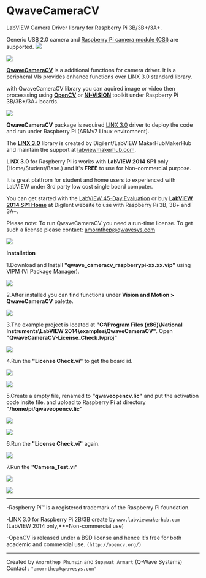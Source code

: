 # QwaveCameraCV

LabVIEW Camera Driver library for Raspberry Pi 3B/3B+/3A+.

Generic USB 2.0 camera and [Raspberry Pi camera module (CSI)](https://www.raspberrypi.org/products/camera-module-v2/) are supported.
![](http://ftp.qwavesys.com/tmp_pics/QwaveCameraCV-12.png)
 
![](http://ftp.qwavesys.com/tmp_pics/QwaveCameraCV-08.png)
 
[**QwaveCameraCV**](https://github.com/QWaveSystems/QwaveCameraCV) is a additional functions for camera driver. It is a peripheral VIs provides enhance functions over LINX 3.0 standard library.

with QwaveCameraCV library you can aquired image or video then processsing using [**OpenCV**](https://opencv.org/) or [**NI-VISION**](http://www.ni.com/vision/software/vdm/) toolkit under Raspberry Pi 3B/3B+/3A+ boards.

![](http://ftp.qwavesys.com/tmp_pics/QwaveCameraCV-01.png)

**QwaveCameraCV** package is required [LINX 3.0](http://sine.ni.com/nips/cds/view/p/lang/en/nid/212478) driver to deploy the code and run under Raspberry Pi (ARMv7 Linux enviromnent).

The [**LINX 3.0**](https://github.com/MakerHub/LINX/tree/master/LabVIEW) library is created by Digilent/LabVIEW MakerHubMakerHub
and maintain the support at [labviewmakerhub.com](https://www.labviewmakerhub.com/doku.php?id=libraries:linx:start).

**LINX 3.0** for Raspberry Pi is works with **LabVIEW 2014 SP1** only (Home/Student/Base.) and it's **FREE** to use for Non-commercial purpose.

It is great platfrom for student and home users to experienced with LabVIEW under 3rd party low cost single board computer.

You can get started with the [LabVIEW 45-Day Evaluation](http://ftp.ni.com/support/softlib/labview/labview_development_system/2014%20SP1/2014sp1LV-WinEng.exe) or buy [**LabVIEW 2014 SP1 Home**](https://store.digilentinc.com/labview-home-bundle/) at Digilent website to use with Raspberry Pi 3B, 3B+ and 3A+.

Please note: To run QwaveCameraCV you need a run-time license. To get such a license please contact: amornthep@qwavesys.com
 
![](http://ftp.qwavesys.com/tmp_pics/QwaveCameraCV-10.png)

**Installation**

1.Download and Install **"qwave_cameracv_raspberrypi-xx.xx.vip"** using VIPM (VI Package Manager).

![](http://ftp.qwavesys.com/tmp_pics/QwaveCameraCV-00.png)

2.After installed you can find functions under **Vision and Motion > QwaveCameraCV** palette.

![](http://ftp.qwavesys.com/tmp_pics/QwaveCameraCV-01.png)

3.The example project is located at **"C:\Program Files (x86)\National Instruments\LabVIEW 2014\examples\QwaveCameraCV"**. Open **"QwaveCameraCV-License_Check.lvproj"**

![](http://ftp.qwavesys.com/tmp_pics/QwaveCameraCV-02.png)

4.Run the **"License Check.vi"** to get the board id.

![](http://ftp.qwavesys.com/tmp_pics/QwaveCameraCV-03.png)

![](http://ftp.qwavesys.com/tmp_pics/QwaveCameraCV-04.png)

5.Create a empty file, renamed to **"qwaveopencv.lic"** and put the activation code insite file. and upload to Raspberry Pi at directory **"/home/pi/qwaveopencv.lic"**

![](http://ftp.qwavesys.com/tmp_pics/QwaveCameraCV-05.png)

![](http://ftp.qwavesys.com/tmp_pics/QwaveCameraCV-06.png)

6.Run the **"License Check.vi"** again.

![](http://ftp.qwavesys.com/tmp_pics/QwaveCameraCV-07.png)

7.Run the **"Camera_Test.vi"**

![](http://ftp.qwavesys.com/tmp_pics/QwaveCameraCV-08.png)


![](http://ftp.qwavesys.com/tmp_pics/QwaveCameraCV-09.png)


------------------------------------------------------------------

-Raspberry Pi™ is a registered trademark of the Raspberry Pi foundation.

-LINX 3.0 for Raspberry Pi 2B/3B create by `www.labviewmakerhub.com` (LabVIEW 2014 only,***Non-commercial use)

-OpenCV is released under a BSD license and hence it’s free for both academic and commercial use. `(http://opencv.org/)`

------------------------------------------------------------------
Created by `Amornthep Phunsin` and `Supawat Armart` (Q-Wave Systems)
Contact : `"amornthep@qwavesys.com"`
